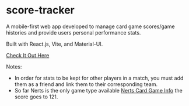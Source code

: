 # score-tracker
A mobile-first web app developed to manage card game scores/game histories and provide users personal performance stats.

Built with React.js, Vite, and Material-UI.

[Check It Out Here](https://pointtracker.netlify.app) 

Notes: 
- In order for stats to be kept for other players in a match, you must add them as a friend and link them to their corresponding team.
- So far Nerts is the only game type available [Nerts Card Game Info](https://bicyclecards.com/how-to-play/nerts) the score goes to 121.
